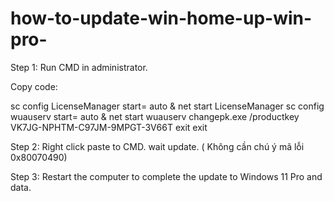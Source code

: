 # how-to-update-win-home-up-win-pro-

Step 1: Run CMD in administrator.

Copy code: 

sc config LicenseManager start= auto & net start LicenseManager
sc config wuauserv start= auto & net start wuauserv
changepk.exe /productkey VK7JG-NPHTM-C97JM-9MPGT-3V66T
exit
exit


Step 2: Right click paste to CMD. wait update. ( Không cần chú ý mã lỗi 0x80070490)

Step 3: Restart the computer to complete the update to Windows 11 Pro and data.
